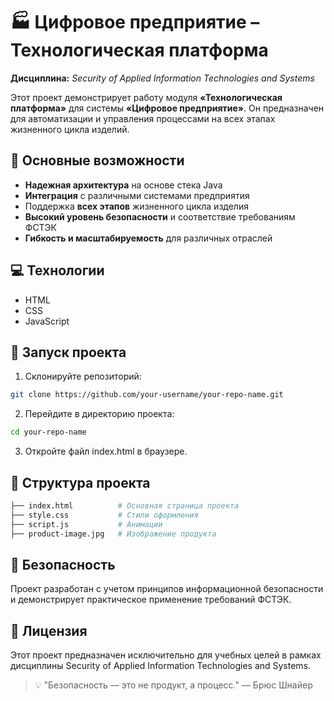 # 🏭 Цифровое предприятие – Технологическая платформа

**Дисциплина:** *Security of Applied Information Technologies and Systems*

Этот проект демонстрирует работу модуля **«Технологическая платформа»** для системы **«Цифровое предприятие»**. Он предназначен для автоматизации и управления процессами на всех этапах жизненного цикла изделий.

## 📌 Основные возможности
- **Надежная архитектура** на основе стека Java
- **Интеграция** с различными системами предприятия
- Поддержка **всех этапов** жизненного цикла изделия
- **Высокий уровень безопасности** и соответствие требованиям ФСТЭК
- **Гибкость и масштабируемость** для различных отраслей

## 💻 Технологии
- HTML
- CSS
- JavaScript  

## 🚀 Запуск проекта
1. Склонируйте репозиторий:
```bash
git clone https://github.com/your-username/your-repo-name.git
```
2. Перейдите в директорию проекта:
```bash
cd your-repo-name
```
3. Откройте файл index.html в браузере.

## 📂 Структура проекта
```bash
├── index.html          # Основная страница проекта
├── style.css           # Стили оформления
├── script.js           # Анимации
├── product-image.jpg   # Изображение продукта
```
## 🔐 Безопасность
Проект разработан с учетом принципов информационной безопасности и демонстрирует практическое применение требований ФСТЭК.

## 📄 Лицензия
Этот проект предназначен исключительно для учебных целей в рамках дисциплины Security of Applied Information Technologies and Systems.

> 💡 "Безопасность — это не продукт, а процесс." — Брюс Шнайер
